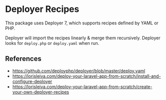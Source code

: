 # Deployer Recipes
This package uses Deployer 7, which supports recipes defined by YAML or PHP.

Deployer will import the recipes linearly & merge them recursively. Deployer
looks for `deploy.php` or `deploy.yaml` when run.

## References
* <https://github.com/deployphp/deployer/blob/master/deploy.yaml>
* <https://lorisleiva.com/deploy-your-laravel-app-from-scratch/install-and-configure-deployer>
* <https://lorisleiva.com/deploy-your-laravel-app-from-scratch/create-your-own-deployer-recipes>
